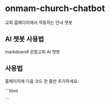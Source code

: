 # onmam-church-chatbot
교회 홈페이지에서 작동하는 안내 챗봇

## AI 챗봇 사용법
markdown# 온맘교회 AI 챗봇

## 사용법
홈페이지에 다음 코드 한 줄만 추가하세요:

\`\`\`html
<script src="https://cdn.jsdelivr.net/gh/yourusername/onmam-church-chatbot@main/chatbot.min.js"></script>
\`\`\`
